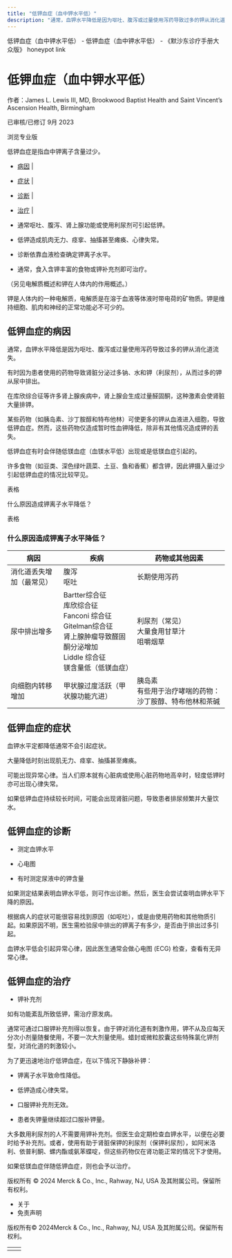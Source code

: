```yaml
---
title: "低钾血症（血中钾水平低）"
description: "通常，血钾水平降低是因为呕吐、腹泻或过量使用泻药导致过多的钾从消化道流失。"
---
```


﻿低钾血症（血中钾水平低） \- 低钾血症（血中钾水平低） \- 《默沙东诊疗手册大众版》 honeypot link

# 低钾血症（血中钾水平低）

作者：James L. Lewis III, MD, Brookwood Baptist Health and Saint Vincent’s Ascension
Health, Birmingham

已审核/已修订 9月 2023

浏览专业版

低钾血症是指血中钾离子含量过少。

- [病因](#病因_v28394916_zh) \|
- [症状](#症状_v8897643_zh) \|
- [诊断](#诊断_v28394985_zh) \|
- [治疗](#治疗_v8897647_zh) \|

- 通常呕吐、腹泻、肾上腺功能或使用利尿剂可引起低钾。

- 低钾造成肌肉无力、痉挛、抽搐甚至瘫痪、心律失常。

- 诊断依靠血液检查确定钾离子水平。

- 通常，食入含钾丰富的食物或钾补充剂即可治疗。


（另见电解质概述和钾在人体内的作用概述。）

钾是人体内的一种电解质，电解质是在溶于血液等体液时带电荷的矿物质。钾是维持细胞、肌肉和神经的正常功能必不可少的。

## 低钾血症的病因

通常，血钾水平降低是因为呕吐、腹泻或过量使用泻药导致过多的钾从消化道流失。

有时因为患者使用的药物导致肾脏分泌过多钠、水和钾（利尿剂），从而过多的钾从尿中排出。

在库欣综合征等许多肾上腺疾病中，肾上腺会生成过量醛固酮，这种激素会使肾脏大量排钾。

某些药物（如胰岛素、沙丁胺醇和特布他林）可使更多的钾从血液进入细胞，导致低钾血症。然而，这些药物仅造成暂时性血钾降低，除非有其他情况造成钾的丢失。

低钾血症有时会伴随低镁血症（血镁水平低）出现或是低镁血症引起的。

许多食物（如豆类、深色绿叶蔬菜、土豆、鱼和香蕉）都含钾，因此钾摄入量过少引起低钾血症的情况比较罕见。

表格

什么原因造成钾离子水平降低？

表格

### 什么原因造成钾离子水平降低？

| 病因 | 疾病 | 药物或其他因素 |
| --- | --- | --- |
| 消化道丢失增加（最常见） | 腹泻<br>呕吐 | 长期使用泻药 |
| 尿中排出增多 | Bartter综合征<br>库欣综合征<br>Fanconi 综合征<br>Gitelman综合征<br>肾上腺肿瘤导致醛固酮分泌增加<br>Liddle 综合征<br>镁含量低（低镁血症） | 利尿剂（常见）<br>大量食用甘草汁<br>咀嚼烟草 |
| 向细胞内转移增加 | 甲状腺过度活跃（甲状腺功能亢进） | 胰岛素<br>有些用于治疗哮喘的药物：沙丁胺醇、特布他林和茶碱 |

## 低钾血症的症状

血钾水平定都降低通常不会引起症状。

大量降低时刻出现肌无力、痉挛、抽搐甚至瘫痪。

可能出现异常心律。当人们原本就有心脏病或使用心脏药物地高辛时，轻度低钾时亦可出现心律失常。

如果低钾血症持续较长时间，可能会出现肾脏问题，导致患者排尿频繁并大量饮水。

## 低钾血症的诊断

- 测定血钾水平

- 心电图

- 有时测定尿液中的钾含量


如果测定结果表明血钾水平低，则可作出诊断。然后，医生会尝试查明血钾水平下降的原因。

根据病人的症状可能很容易找到原因（如呕吐），或是由使用药物和其他物质引起。如果原因不明，医生需检验尿中排出的钾离子有多少，是否由于排出过多引起。

血钾水平低会引起异常心律，因此医生通常会做心电图 (ECG) 检查，查看有无异常心律。

## 低钾血症的治疗

- 钾补充剂


如有功能紊乱所致低钾，需治疗原发病。

通常可通过口服钾补充剂得以恢复。由于钾对消化道有刺激作用，钾不从及应每天分次小剂量随餐使用，不要一次大剂量使用。蜡封或微粒胶囊这些特殊氯化钾剂型，对消化道的刺激较小。

为了更迅速地治疗低钾血症，在以下情况下静脉补钾：

- 钾离子水平致命性降低。

- 低钾造成心律失常。

- 口服钾补充剂无效。

- 患者失钾量继续超过口服补钾量。


大多数用利尿剂的人不需要用钾补充剂。但医生会定期检查血钾水平，以便在必要时给予补充剂。或者，使用有助于肾脏保钾的利尿剂（保钾利尿剂），如阿米洛利、依普利酮、螺内酯或氨苯蝶啶，但这些药物仅在肾功能正常的情况下才使用。

如果低镁血症伴随低钾血症，则也会予以治疗。



版权所有 © 2024
Merck & Co., Inc., Rahway, NJ, USA 及其附属公司。保留所有权利。

- 关于
- 免责声明

版权所有© 2024Merck & Co., Inc., Rahway, NJ, USA 及其附属公司。保留所有权利。

|     |     |
| --- | --- |
|  |  |